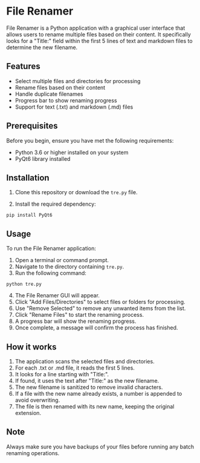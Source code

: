 # File Renamer

File Renamer is a Python application with a graphical user interface that allows users to rename multiple files based on their content. It specifically looks for a "Title:" field within the first 5 lines of text and markdown files to determine the new filename.

## Features

- Select multiple files and directories for processing
- Rename files based on their content
- Handle duplicate filenames
- Progress bar to show renaming progress
- Support for text (.txt) and markdown (.md) files

## Prerequisites

Before you begin, ensure you have met the following requirements:

- Python 3.6 or higher installed on your system
- PyQt6 library installed

## Installation

1. Clone this repository or download the `tre.py` file.

2. Install the required dependency:
```
pip install PyQt6
```

## Usage

To run the File Renamer application:

1. Open a terminal or command prompt.
2. Navigate to the directory containing `tre.py`.
3. Run the following command:
```
python tre.py
```

4. The File Renamer GUI will appear.
5. Click "Add Files/Directories" to select files or folders for processing.
6. Use "Remove Selected" to remove any unwanted items from the list.
7. Click "Rename Files" to start the renaming process.
8. A progress bar will show the renaming progress.
9. Once complete, a message will confirm the process has finished.

## How it works

1. The application scans the selected files and directories.
2. For each .txt or .md file, it reads the first 5 lines.
3. It looks for a line starting with "Title:".
4. If found, it uses the text after "Title:" as the new filename.
5. The new filename is sanitized to remove invalid characters.
6. If a file with the new name already exists, a number is appended to avoid overwriting.
7. The file is then renamed with its new name, keeping the original extension.

## Note

Always make sure you have backups of your files before running any batch renaming operations.
